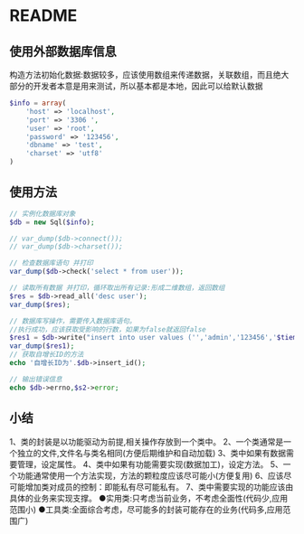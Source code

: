# README

## 使用外部数据库信息

构造方法初始化数据:数据较多，应该使用数组来传递数据，关联数组，而且绝大部分的开发者本意是用来测试，所以基本都是本地，因此可以给默认数据

```php
$info = array(
	'host' => 'localhost',
	'port' => '3306 ',
	'user' => 'root',
	'password' => '123456',
	'dbname' => 'test',
	'charset' => 'utf8'
)
```


## 使用方法

```php
// 实例化数据库对象
$db = new Sql($info);

// var_dump($db->connect());
// var_dump($db->charset());

// 检查数据库语句 并打印
var_dump($db->check('select * from user'));

// 读取所有数据 并打印，循环取出所有记录:形成二维数组，返回数组
$res = $db->read_all('desc user');
var_dump($res);

// 数据库写操作，需要传入数据库语句。
//执行成功，应该获取受影响的行数，如果为false就返回false
$res1 = $db->write("insert into user values ('','admin','123456','$tiem')");
var_dump($res1);
// 获取自增长ID的方法
echo '自增长ID为'.$db->insert_id();

// 输出错误信息
echo $db->errno,$s2->error;

```

## 小结

1、类的封装是以功能驱动为前提,相关操作存放到一个类中。
2、一个类通常是一个独立的文件,文件名与类名相同(方便后期维护和自动加载)
3、类中如果有数据需要管理，设定属性。
4、类中如果有功能需要实现(数据加工)，设定方法。
5、一个功能通常使用一个方法实现，方法的颗粒度应该尽可能小(方便复用)
6、应该尽可能增加类对成员的控制：即能私有尽可能私有。
7、类中需要实现的功能应该由具体的业务来实现支撑。
	●实用类:只考虑当前业务，不考虑全面性(代码少,应用范围小)
	●工具类:全面综合考虑，尽可能多的封装可能存在的业务(代码多,应用范围广)